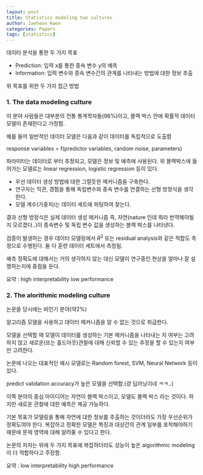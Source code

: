 ```yaml
---
layout: post
title: Statistics modeling two cultures
author: Jaeheon Kwon
categories: Papers
tags: [statistics]
---
```






데이터 분석을 통한 두 가지 목표

- Prediction: 입력 x를 통한 종속 변수 y의 예측
- Information: 입력 변수와 종속 변수간의 관계를 나타내는 방법에 대한 정보 추출



위 목표를 위한 두 가지 접근 방법



### 1. The data modeling culture

이 분야 사람들은 대부분의 전통 통계학자들(98%)이고, 블랙 박스 안에 확률적 데이터 모델이 존재한다고 가정함.

예를 들어 일반적인 데이터 모델은 다음과 같이 데이터를 독립적으로 도출함

response variables = f(predictor variables, random noise, parameters)



파라미터는 데이터로 부터 추정되고, 모델은 정보 및 예측에 사용된다. 위 블랙박스에 들어가는 모델로는 linear regression, logistic regression 등이 있다.

- 우선 데이터 생성 방법에 대한 그럴듯한 메커니즘을 구축한다.
- 연구자는 직관, 경험을 통해 독립변수와 종속 변수를 연결하는 선형 방정식을 생각한다.
- 모델 계수(가중치)는 데이터 세트에 피팅하여 찾는다.



결과 선형 방정식은 실제 데이터 생성 메커니즘 즉, 자연(nature 인데 뭐라 번역해야될 지 모르겠다..)이 종속변수 및 독립 변수 값을 생성하는 블랙 박스를 나타낸다.

검증이 발생하는 경우 데이터 모델링에서 $R^2$ 또는 residual analysis와 같은 적합도 측정으로 수행된다. 둘 다 훈련 데이터 세트에서 측정됨.

예측 정확도에 대해서는 거의 생각하지 않는 대신 모델이 연구중인 현상을 얼마나 잘 설명하는지에 중점을 둔다.



요약 : high interpretability low performance



### 2. The alorithmic modeling culture

논문쓸 당시에는 비인기 분야(약2%)

알고리즘 모델을 사용하고 데이터 메커니즘을 알 수 없는 것으로 취급한다.

모델을 선택할 때 모델이 데이터를 생성하는 기본 메커니즘을 나타내는 지 여부는 고려하지 않고 새로운(또는 홀드아웃)관찰에 대해 신뢰할 수 있는 추정을 할 수 있는지 여부만 고려한다.

논문에 나오는 대표적인 예시 모델로는 Random forest, SVM, Neural Network 등이 있다.

predict validation accuracy가 높은 모델을 선택함.(걍 딥러닝이네 ㅋㅋ..)

이쪽 분야의 중심 아이디어는 자연이 블랙 박스이고, 모델도 블랙 박스 라는 것이다. 하지만 새로운 관찰에 대한 예측은 제공 가능하다.

기본 목표가 모델링을 통해 자연에 대한 정보를 추출하는 것이더라도 가장 우선순위가 정확도여야 한다. 복잡하고 정확한 모델은 특징과 대상간의 관계 일부를 포착해야하기 때문에 문제 영역에 대해 알려줄 수 있다고 한다.

논문의 저자는 위에 두 가지 목표에 복잡하더라도 성능이 높은 algorithmic modeling이 더 적합하다고 주장함. 



요약 : low interpretability high performance